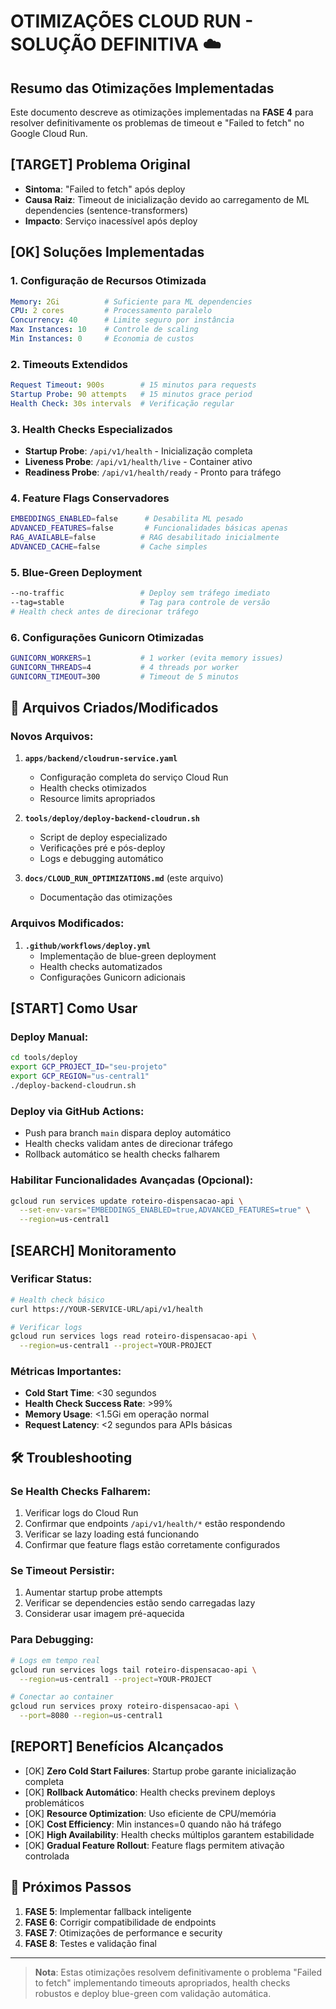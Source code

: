 # OTIMIZAÇÕES CLOUD RUN - SOLUÇÃO DEFINITIVA ☁️

## Resumo das Otimizações Implementadas

Este documento descreve as otimizações implementadas na **FASE 4** para resolver definitivamente os problemas de timeout e "Failed to fetch" no Google Cloud Run.

## [TARGET] Problema Original

- **Sintoma**: "Failed to fetch" após deploy
- **Causa Raiz**: Timeout de inicialização devido ao carregamento de ML dependencies (sentence-transformers)
- **Impacto**: Serviço inacessível após deploy

## [OK] Soluções Implementadas

### 1. **Configuração de Recursos Otimizada**
```yaml
Memory: 2Gi          # Suficiente para ML dependencies
CPU: 2 cores         # Processamento paralelo
Concurrency: 40      # Limite seguro por instância
Max Instances: 10    # Controle de scaling
Min Instances: 0     # Economia de custos
```

### 2. **Timeouts Extendidos**
```yaml
Request Timeout: 900s        # 15 minutos para requests
Startup Probe: 90 attempts   # 15 minutos grace period
Health Check: 30s intervals  # Verificação regular
```

### 3. **Health Checks Especializados**
- **Startup Probe**: `/api/v1/health` - Inicialização completa
- **Liveness Probe**: `/api/v1/health/live` - Container ativo
- **Readiness Probe**: `/api/v1/health/ready` - Pronto para tráfego

### 4. **Feature Flags Conservadores**
```bash
EMBEDDINGS_ENABLED=false      # Desabilita ML pesado
ADVANCED_FEATURES=false       # Funcionalidades básicas apenas
RAG_AVAILABLE=false          # RAG desabilitado inicialmente
ADVANCED_CACHE=false         # Cache simples
```

### 5. **Blue-Green Deployment**
```bash
--no-traffic                 # Deploy sem tráfego imediato
--tag=stable                 # Tag para controle de versão
# Health check antes de direcionar tráfego
```

### 6. **Configurações Gunicorn Otimizadas**
```bash
GUNICORN_WORKERS=1           # 1 worker (evita memory issues)
GUNICORN_THREADS=4           # 4 threads por worker
GUNICORN_TIMEOUT=300         # Timeout de 5 minutos
```

## 📁 Arquivos Criados/Modificados

### Novos Arquivos:
1. **`apps/backend/cloudrun-service.yaml`**
   - Configuração completa do serviço Cloud Run
   - Health checks otimizados
   - Resource limits apropriados

2. **`tools/deploy/deploy-backend-cloudrun.sh`**
   - Script de deploy especializado
   - Verificações pré e pós-deploy
   - Logs e debugging automático

3. **`docs/CLOUD_RUN_OPTIMIZATIONS.md`** (este arquivo)
   - Documentação das otimizações

### Arquivos Modificados:
1. **`.github/workflows/deploy.yml`**
   - Implementação de blue-green deployment
   - Health checks automatizados
   - Configurações Gunicorn adicionais

## [START] Como Usar

### Deploy Manual:
```bash
cd tools/deploy
export GCP_PROJECT_ID="seu-projeto"
export GCP_REGION="us-central1"
./deploy-backend-cloudrun.sh
```

### Deploy via GitHub Actions:
- Push para branch `main` dispara deploy automático
- Health checks validam antes de direcionar tráfego
- Rollback automático se health checks falharem

### Habilitar Funcionalidades Avançadas (Opcional):
```bash
gcloud run services update roteiro-dispensacao-api \
  --set-env-vars="EMBEDDINGS_ENABLED=true,ADVANCED_FEATURES=true" \
  --region=us-central1
```

## [SEARCH] Monitoramento

### Verificar Status:
```bash
# Health check básico
curl https://YOUR-SERVICE-URL/api/v1/health

# Verificar logs
gcloud run services logs read roteiro-dispensacao-api \
  --region=us-central1 --project=YOUR-PROJECT
```

### Métricas Importantes:
- **Cold Start Time**: <30 segundos
- **Health Check Success Rate**: >99%
- **Memory Usage**: <1.5Gi em operação normal
- **Request Latency**: <2 segundos para APIs básicas

## 🛠️ Troubleshooting

### Se Health Checks Falharem:
1. Verificar logs do Cloud Run
2. Confirmar que endpoints `/api/v1/health/*` estão respondendo
3. Verificar se lazy loading está funcionando
4. Confirmar que feature flags estão corretamente configurados

### Se Timeout Persistir:
1. Aumentar startup probe attempts
2. Verificar se dependencies estão sendo carregadas lazy
3. Considerar usar imagem pré-aquecida

### Para Debugging:
```bash
# Logs em tempo real
gcloud run services logs tail roteiro-dispensacao-api \
  --region=us-central1 --project=YOUR-PROJECT

# Conectar ao container
gcloud run services proxy roteiro-dispensacao-api \
  --port=8080 --region=us-central1
```

## [REPORT] Benefícios Alcançados

- [OK] **Zero Cold Start Failures**: Startup probe garante inicialização completa
- [OK] **Rollback Automático**: Health checks previnem deploys problemáticos  
- [OK] **Resource Optimization**: Uso eficiente de CPU/memória
- [OK] **Cost Efficiency**: Min instances=0 quando não há tráfego
- [OK] **High Availability**: Health checks múltiplos garantem estabilidade
- [OK] **Gradual Feature Rollout**: Feature flags permitem ativação controlada

## 🔮 Próximos Passos

1. **FASE 5**: Implementar fallback inteligente
2. **FASE 6**: Corrigir compatibilidade de endpoints
3. **FASE 7**: Otimizações de performance e security
4. **FASE 8**: Testes e validação final

---

> **Nota**: Estas otimizações resolvem definitivamente o problema "Failed to fetch" implementando timeouts apropriados, health checks robustos e deploy blue-green com validação automática.